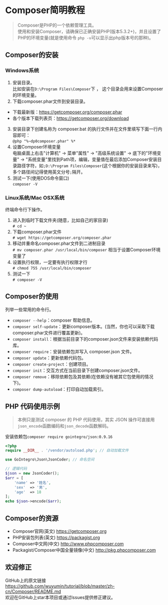 # Composer简明教程

> Composer是PHP的一个依赖管理工具。  
使用和安装Composer，请确保已正确安装PHP(版本5.3.2+)，并且设置了PHP的环境变量(就是使用命令 `php -v`可以显示出php版本号的那种)。  

## Composer的安装
### Windows系统
1. 安装目录。  
比如安装在`D:\Program Files\Composer`下 ， 这个目录会用来设置Composer的环境变量。 
2. 下载composer.phar文件到安装目录。
  - 下载最新版：<https://getcomposer.org/composer.phar>
  - 各个版本下载列表页：<https://getcomposer.org/download>
3. 安装目录下创建名称为 composer.bat 的执行文件并在文件里填写下面一行内容即可：  
`@php "%~dp0composer.phar" %*`  
4. 设置Composer环境变量  
电脑桌面上右击"计算机" -> 菜单"属性" -> "高级系统设置" -> 底下的"环境变量" -> "系统变量"里找到Path项，编辑，变量值在最后添加Composer安装目录路径字符，如`;D:\Program Files\Composer`(这个根据你的安装目录来写)，多个路径间记得使用英文分号`;`隔开。  
5. 测试一下(使用DOS命令窗口)  
`composer -V`  

### Linux系统/Mac OSX系统
终端命令行下操作。  
1. 进入到临时下载文件夹(随意，比如自己的家目录)  
`# cd ~`  
2. 下载composer.phar文件  
`# wget https://getcomposer.org/composer.phar`  
3. 移动并重命名composer.phar文件到二进制目录  
`# mv composer.phar /usr/local/bin/composer`  相当于设置Composer环境变量了  
4. 设置执行权限，一定要有执行权限才行  
`# chmod 755 /usr/local/bin/composer`  
5. 测试一下  
`# composer -V`  

## Composer的使用
列举一些常用的命令行。
- `composer --help`：composer 帮助信息。
- `composer self-update`：更新composer版本。(当然，你也可以采取下载composer.phar文件进行覆盖更新)。
- `composer install`：根据当前目录下的composer.json文件来安装依赖代码库。
- `composer require`：安装依赖包并写入 composer.json 文件。
- `composer update`：更新依赖代码包。
- `composer create-project`：创建项目。
- `composer init`：交互方式在当前目录下创建composer.json文件。
- `composer remove`：移除依赖包及其依赖(在依赖没有被其它包使用的情况下)。
- `composer dump-autoload`：打印自动加载索引。

## PHP 代码使用示例

> 本例只是测试 composer 的 PHP 代码使用，其实 JSON 操作可直接用`json_encode`函数编码和`json_decode`函数解码。

安装依赖包`composer require gointegro/json:0.9.16`

```php
<?php
require __DIR__ . '/vendor/autoload.php'; // 自动加载文件

use GoIntegro\Json\JsonCoder; // 命名空间

// 逻辑代码
$json = new JsonCoder();
$arr = [
    'name' => '姓名',
    'sex'  => '男',
    'age'  => 18
];
echo $json->encode($arr);
```

## Composer的资源
- Composer官网(英文) <https://getcomposer.org>
- PHP安装包列表(英文) <https://packagist.org>
- Composer中文网(中文) <http://www.phpcomposer.com>
- Packagist/Composer中国全量镜像(中文) <http://pkg.phpcomposer.com>

## 欢迎修正
GitHub上的原文链接  
<https://github.com/wuyumin/tutorial/blob/master/zh-cn/Composer/README.md>  
欢迎在GitHub上star本项目或通过Issues提供修正建议。  
